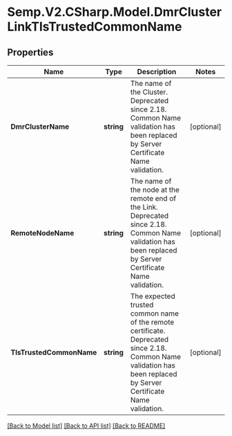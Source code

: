 # Semp.V2.CSharp.Model.DmrClusterLinkTlsTrustedCommonName
## Properties

Name | Type | Description | Notes
------------ | ------------- | ------------- | -------------
**DmrClusterName** | **string** | The name of the Cluster. Deprecated since 2.18. Common Name validation has been replaced by Server Certificate Name validation. | [optional] 
**RemoteNodeName** | **string** | The name of the node at the remote end of the Link. Deprecated since 2.18. Common Name validation has been replaced by Server Certificate Name validation. | [optional] 
**TlsTrustedCommonName** | **string** | The expected trusted common name of the remote certificate. Deprecated since 2.18. Common Name validation has been replaced by Server Certificate Name validation. | [optional] 

[[Back to Model list]](../README.md#documentation-for-models) [[Back to API list]](../README.md#documentation-for-api-endpoints) [[Back to README]](../README.md)

